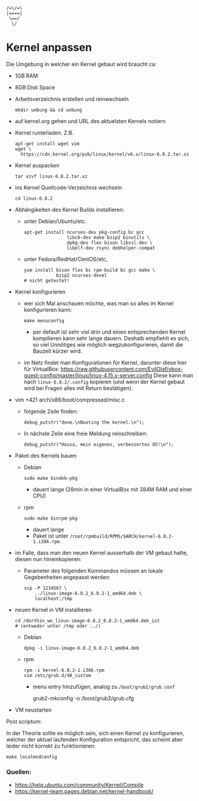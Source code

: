 ```
/=\/=\
|====|
 \==/
  \/
```
Kernel anpassen
===============

Die Umgebung in welcher ein Kernel gebaut wird braucht ca:

  * 1GB RAM
  * 8GB Disk Space

* Arbeitsverzeichnis erstellen und reinwechseln

      mkdir uebung && cd uebung

* auf kernel.org gehen und URL des aktuelsten Kernels notiern
* Kernel runterladen. Z.B.

      apt-get install wget vim
      wget \
        https://cdn.kernel.org/pub/linux/kernel/v6.x/linux-6.8.2.tar.xz

* Kernel auspacken

      tar xzvf linux-6.8.2.tar.xz

* ins Kernel Quellcode-Verzeichnis wechseln

      cd linux-6.8.2

* Abhängikeiten des Kernel Builds installieren:

  * unter Debian/Ubuntu/etc.

        apt-get install ncurses-dev pkg-config bc gcc
                        libc6-dev make bzip2 binutils \
                        dpkg-dev flex bison libssl-dev \
                        libelf-dev rsync debhelper-compat

  * unter Fedora/RedHat/CentOS/etc,

        yum install bison flex bc rpm-build bc gcc make \
                    bzip2 ncurses-devel
        # nicht getestet!

* Kernel konfigurieren

  * wer sich Mal anschauen möchte, was man so alles im Kernel konfigurieren
    kann:

        make menuconfig

    * per default ist sehr viel drin und einen entsprechenden Kernel kompilieren
      kann sehr lange dauern. Deshalb empfiehlt es sich, so viel Unnötiges wie
      möglich wegzukonfigurieren, damit die Bauzeit kürzer wird.

  * im Netz findet man Konfigurationen für Kernel, darunter diese hier für
    VirtualBox: https://raw.githubusercontent.com/EvilOlaf/vbox-guest-config/master/linux/linux-4.15.x-server.config
    Diese kann man nach `linux-6.8.2/.config` kopieren (und wenn der Kernel
    gebaut wird bei Fragen alles mit Return bestätigen).

* vim +421 arch/x86/boot/compressed/misc.c

  * folgende Zeile finden:

        debug_putstr("done.\nBooting the kernel.\n");

  * In nächste Zeile eine freie Meldung reinschreiben:

        debug_putstr("Hossa, mein eigenes, verbessertes OS!\n");

* Paket des Kernels bauen

  * Debian

        sudo make bindeb-pkg

    * dauert lange (28min in einer VirtualBox mit 384M RAM und einer CPU)

  * rpm

        sudo make binrpm-pkg

    * dauert lange
    * Paket ist unter `/root/rpmbuild/RPMS/$ARCH/kernel-6.8.2-1.i386.rpm`

* im Falle, dass man den neuen Kernel ausserhalb der VM gebaut hatte, diesen
  nun hineinkopieren:

  * Parameter des folgenden Kommandos müssen an lokale Gegebenheiten
    angepasst werden:

        scp -P 1234567 \
            ../linux-image-6.8.2_6.8.2-1_amd64.deb \
            localhost:/tmp

* neuen Kernel in VM installieren

      cd /dorthin_wo_linux-image-6.8.2_6.8.2-1_amd64.deb_ist
      # (entweder unter /tmp oder ../)

  * Debian

        dpkg -i linux-image-6.8.2_6.8.2-1_amd64.deb

  * rpm

        rpm -i kernel-6.8.2-1.i386.rpm
        vim /etc/grub.d/40_custom

    * menu entry hinzufügen, analog zu `/boot/grub2/grub.conf`

        grub2-mkconfig -o /boot/grub2/grub.cfg

* VM neustarten

Post scriptum:

In der Theorie sollte es möglich sein, sich einen Kernel zu konfigurieren,
welcher der aktuel laufenden Konfiguration entspricht, das scheint aber
leider nicht korrekt zu funktionieren:

    make localmodconfig

### Quellen:

* https://help.ubuntu.com/community/Kernel/Compile 
* https://kernel-team.pages.debian.net/kernel-handbook/
